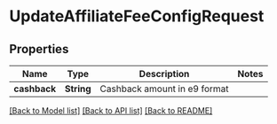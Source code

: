 # UpdateAffiliateFeeConfigRequest

## Properties

Name | Type | Description | Notes
------------ | ------------- | ------------- | -------------
**cashback** | **String** | Cashback amount in e9 format | 

[[Back to Model list]](../README.md#documentation-for-models) [[Back to API list]](../README.md#documentation-for-api-endpoints) [[Back to README]](../README.md)


